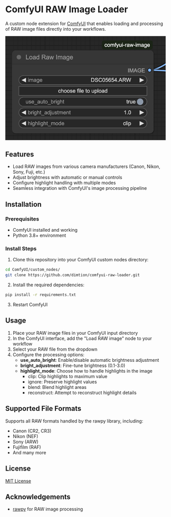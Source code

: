 # ComfyUI RAW Image Loader

A custom node extension for [ComfyUI](https://github.com/comfyanonymous/ComfyUI) that enables loading and processing of RAW image files directly into your workflows.

![Screenshot of the tool](.github/img/node-screenshot.png)

## Features

- Load RAW images from various camera manufacturers (Canon, Nikon, Sony, Fuji, etc.)
- Adjust brightness with automatic or manual controls
- Configure highlight handling with multiple modes
- Seamless integration with ComfyUI's image processing pipeline

## Installation

### Prerequisites

- ComfyUI installed and working
- Python 3.8+ environment

### Install Steps

1. Clone this repository into your ComfyUI custom nodes directory:

```bash
cd ComfyUI/custom_nodes/
git clone https://github.com/dimtion/comfyui-raw-loader.git
```

2. Install the required dependencies:

```bash
pip install -r requirements.txt
```

3. Restart ComfyUI

## Usage

1. Place your RAW image files in your ComfyUI input directory
2. In the ComfyUI interface, add the "Load RAW image" node to your workflow
3. Select your RAW file from the dropdown
4. Configure the processing options:
   - **use_auto_bright**: Enable/disable automatic brightness adjustment
   - **bright_adjustment**: Fine-tune brightness (0.1-3.0)
   - **highlight_mode**: Choose how to handle highlights in the image
     - clip: Clip highlights to maximum value
     - ignore: Preserve highlight values
     - blend: Blend highlight areas
     - reconstruct: Attempt to reconstruct highlight details

## Supported File Formats

Supports all RAW formats handled by the rawpy library, including:
- Canon (CR2, CR3)
- Nikon (NEF)
- Sony (ARW)
- Fujifilm (RAF)
- And many more

## License

[MIT License](LICENSE)

## Acknowledgements

- [rawpy](https://github.com/letmaik/rawpy) for RAW image processing
